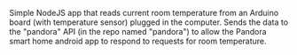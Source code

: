 Simple NodeJS app that reads current room temperature from an Arduino board (with temperature sensor) plugged in the computer. Sends the data to the "pandora" API (in the repo named "pandora") to allow the Pandora smart home android app to respond to requests for room temperature. 